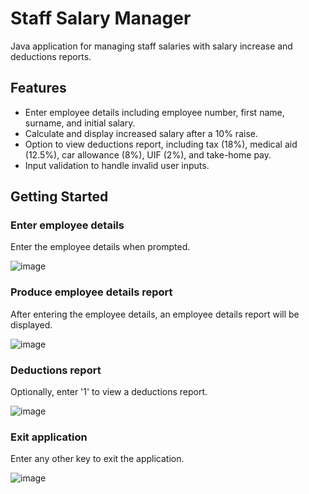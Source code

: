 # Staff Salary Manager
Java application for managing staff salaries with salary increase and deductions reports.

## Features
- Enter employee details including employee number, first name, surname, and initial salary.
- Calculate and display increased salary after a 10% raise.
- Option to view deductions report, including tax (18%), medical aid (12.5%), car allowance (8%), UIF (2%), and take-home pay.
- Input validation to handle invalid user inputs.

## Getting Started

### Enter employee details
Enter the employee details when prompted.

![image](https://github.com/basgbasg/test/assets/133644970/f8cf8026-6713-4e17-99dd-3fd75a626d6c)

### Produce employee details report
After entering the employee details, an employee details report will be displayed.

![image](https://github.com/basgbasg/test/assets/133644970/af5ea250-6a51-4308-a7fb-1a5943c70f44)

### Deductions report
Optionally, enter '1' to view a deductions report.

![image](https://github.com/basgbasg/test/assets/133644970/eb8d883e-8c7e-41b4-8f9b-6095ab0142c4)

### Exit application
Enter any other key to exit the application.

![image](https://github.com/basgbasg/test/assets/133644970/de5d06b2-4b62-4799-aa84-d3c44b993fe7)
